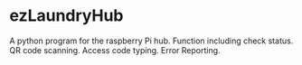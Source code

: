 # ezLaundryHub
A python program for the raspberry Pi hub. Function including check status. QR code scanning. Access code typing. Error Reporting.
